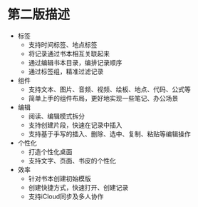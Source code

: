 # 第二版描述
* 标签
	- 支持时间标签、地点标签
	- 将记录通过书本相互关联起来
	- 通过编辑书本目录，编排记录顺序
	- 通过标签组，精准过滤记录
* 组件
	- 支持文本、图片、音频、视频、绘板、地点、代码、公式等
	- 简单上手的组件布局，更好地实现一些笔记、办公场景
* 编辑
	- 阅读、编辑模式拆分
	- 支持创建片段，快速在记录中插入
	- 支持基于手写的插入、删除、选中、复制、粘贴等编辑操作
* 个性化
	- 打造个性化桌面
	- 支持文字、页面、书皮的个性化
* 效率
	- 针对书本创建初始模版
	- 创建快捷方式，快速打开、创建记录
	- 支持iCloud同步及多人协作

